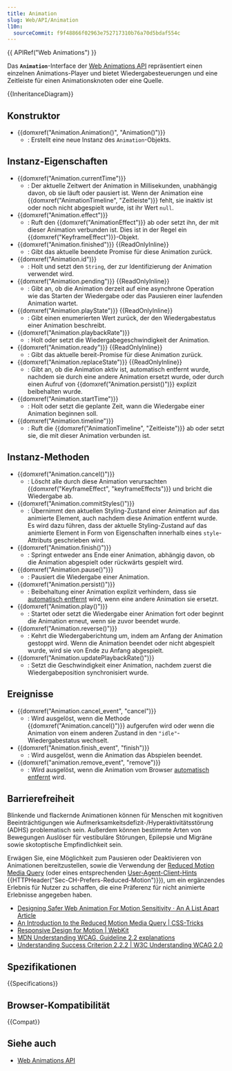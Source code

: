 ```yaml
---
title: Animation
slug: Web/API/Animation
l10n:
  sourceCommit: f9f48866f02963e752717310b76a70d5bdaf554c
---
```


{{ APIRef("Web Animations") }}

Das **`Animation`**-Interface der [Web Animations API](/de/docs/Web/API/Web_Animations_API) repräsentiert einen einzelnen Animations-Player und bietet Wiedergabesteuerungen und eine Zeitleiste für einen Animationsknoten oder eine Quelle.

{{InheritanceDiagram}}

## Konstruktor

- {{domxref("Animation.Animation()", "Animation()")}}
  - : Erstellt eine neue Instanz des `Animation`-Objekts.

## Instanz-Eigenschaften

- {{domxref("Animation.currentTime")}}
  - : Der aktuelle Zeitwert der Animation in Millisekunden, unabhängig davon, ob sie läuft oder pausiert ist. Wenn der Animation eine {{domxref("AnimationTimeline", "Zeitleiste")}} fehlt, sie inaktiv ist oder noch nicht abgespielt wurde, ist ihr Wert `null`.
- {{domxref("Animation.effect")}}
  - : Ruft den {{domxref("AnimationEffect")}} ab oder setzt ihn, der mit dieser Animation verbunden ist. Dies ist in der Regel ein {{domxref("KeyframeEffect")}}-Objekt.
- {{domxref("Animation.finished")}} {{ReadOnlyInline}}
  - : Gibt das aktuelle beendete Promise für diese Animation zurück.
- {{domxref("Animation.id")}}
  - : Holt und setzt den `String`, der zur Identifizierung der Animation verwendet wird.
- {{domxref("Animation.pending")}} {{ReadOnlyInline}}
  - : Gibt an, ob die Animation derzeit auf eine asynchrone Operation wie das Starten der Wiedergabe oder das Pausieren einer laufenden Animation wartet.
- {{domxref("Animation.playState")}} {{ReadOnlyInline}}
  - : Gibt einen enumerierten Wert zurück, der den Wiedergabestatus einer Animation beschreibt.
- {{domxref("Animation.playbackRate")}}
  - : Holt oder setzt die Wiedergabegeschwindigkeit der Animation.
- {{domxref("Animation.ready")}} {{ReadOnlyInline}}
  - : Gibt das aktuelle bereit-Promise für diese Animation zurück.
- {{domxref("Animation.replaceState")}} {{ReadOnlyInline}}
  - : Gibt an, ob die Animation aktiv ist, automatisch entfernt wurde, nachdem sie durch eine andere Animation ersetzt wurde, oder durch einen Aufruf von {{domxref("Animation.persist()")}} explizit beibehalten wurde.
- {{domxref("Animation.startTime")}}
  - : Holt oder setzt die geplante Zeit, wann die Wiedergabe einer Animation beginnen soll.
- {{domxref("Animation.timeline")}}
  - : Ruft die {{domxref("AnimationTimeline", "Zeitleiste")}} ab oder setzt sie, die mit dieser Animation verbunden ist.

## Instanz-Methoden

- {{domxref("Animation.cancel()")}}
  - : Löscht alle durch diese Animation verursachten {{domxref("KeyframeEffect", "keyframeEffects")}} und bricht die Wiedergabe ab.
- {{domxref("Animation.commitStyles()")}}
  - : Übernimmt den aktuellen Styling-Zustand einer Animation auf das animierte Element, auch nachdem diese Animation entfernt wurde. Es wird dazu führen, dass der aktuelle Styling-Zustand auf das animierte Element in Form von Eigenschaften innerhalb eines `style`-Attributs geschrieben wird.
- {{domxref("Animation.finish()")}}
  - : Springt entweder ans Ende einer Animation, abhängig davon, ob die Animation abgespielt oder rückwärts gespielt wird.
- {{domxref("Animation.pause()")}}
  - : Pausiert die Wiedergabe einer Animation.
- {{domxref("Animation.persist()")}}
  - : Beibehaltung einer Animation explizit verhindern, dass sie [automatisch entfernt](/de/docs/Web/API/Web_Animations_API/Using_the_Web_Animations_API#automatically_removing_filling_animations) wird, wenn eine andere Animation sie ersetzt.
- {{domxref("Animation.play()")}}
  - : Startet oder setzt die Wiedergabe einer Animation fort oder beginnt die Animation erneut, wenn sie zuvor beendet wurde.
- {{domxref("Animation.reverse()")}}
  - : Kehrt die Wiedergaberichtung um, indem am Anfang der Animation gestoppt wird. Wenn die Animation beendet oder nicht abgespielt wurde, wird sie von Ende zu Anfang abgespielt.
- {{domxref("Animation.updatePlaybackRate()")}}
  - : Setzt die Geschwindigkeit einer Animation, nachdem zuerst die Wiedergabeposition synchronisiert wurde.

## Ereignisse

- {{domxref("Animation.cancel_event", "cancel")}}
  - : Wird ausgelöst, wenn die Methode {{domxref("Animation.cancel()")}} aufgerufen wird oder wenn die Animation von einem anderen Zustand in den `"idle"`-Wiedergabestatus wechselt.
- {{domxref("Animation.finish_event", "finish")}}
  - : Wird ausgelöst, wenn die Animation das Abspielen beendet.
- {{domxref("animation.remove_event", "remove")}}
  - : Wird ausgelöst, wenn die Animation vom Browser [automatisch entfernt](/de/docs/Web/API/Web_Animations_API/Using_the_Web_Animations_API#automatically_removing_filling_animations) wird.

## Barrierefreiheit

Blinkende und flackernde Animationen können für Menschen mit kognitiven Beeinträchtigungen wie Aufmerksamkeitsdefizit-/Hyperaktivitätsstörung (ADHS) problematisch sein. Außerdem können bestimmte Arten von Bewegungen Auslöser für vestibuläre Störungen, Epilepsie und Migräne sowie skotoptische Empfindlichkeit sein.

Erwägen Sie, eine Möglichkeit zum Pausieren oder Deaktivieren von Animationen bereitzustellen, sowie die Verwendung der [Reduced Motion Media Query](/de/docs/Web/CSS/@media/prefers-reduced-motion) (oder eines entsprechenden [User-Agent-Client-Hints](/de/docs/Web/HTTP/Client_hints#user-agent_client_hints) {{HTTPHeader("Sec-CH-Prefers-Reduced-Motion")}}), um ein ergänzendes Erlebnis für Nutzer zu schaffen, die eine Präferenz für nicht animierte Erlebnisse angegeben haben.

- [Designing Safer Web Animation For Motion Sensitivity · An A List Apart Article](https://alistapart.com/article/designing-safer-web-animation-for-motion-sensitivity/)
- [An Introduction to the Reduced Motion Media Query | CSS-Tricks](https://css-tricks.com/introduction-reduced-motion-media-query/)
- [Responsive Design for Motion | WebKit](https://webkit.org/blog/7551/responsive-design-for-motion/)
- [MDN Understanding WCAG, Guideline 2.2 explanations](/de/docs/Web/Accessibility/Understanding_WCAG/Operable#guideline_2.2_%e2%80%94_enough_time_provide_users_enough_time_to_read_and_use_content)
- [Understanding Success Criterion 2.2.2 | W3C Understanding WCAG 2.0](https://www.w3.org/TR/UNDERSTANDING-WCAG20/time-limits-pause.html)

## Spezifikationen

{{Specifications}}

## Browser-Kompatibilität

{{Compat}}

## Siehe auch

- [Web Animations API](/de/docs/Web/API/Web_Animations_API)
